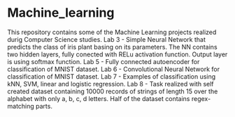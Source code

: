 # Machine_learning
This repository contains some of the Machine Learning projects realized durig Computer Science studies.
Lab 3 - Simple Neural Network that predicts the class of iris plant basing on its parameters. The NN contains two hidden layers, fully conected with RELu activation function. Output layer is using softmax function.
Lab 5 - Fully connected autoencoder for classification of MNIST dataset.
Lab 6 - Convolutional Neural Network for classification of MNIST dataset.
Lab 7 - Examples of classification using kNN, SVM, linear and logistic regression.
Lab 8 - Task realized with self created dataset containing 10000 records of strings of length 15 over the alphabet with only a, b, c, d letters. Half of the dataset contains regex-matching parts. 
